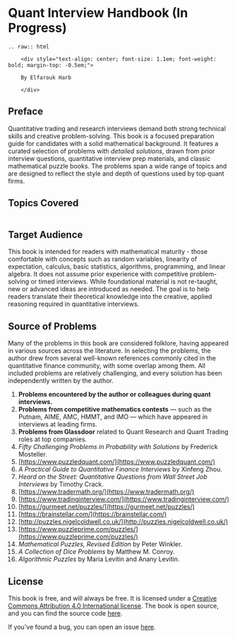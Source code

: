 # Quant Interview Handbook (In Progress)

```{eval-rst}
.. raw:: html

    <div style="text-align: center; font-size: 1.1em; font-weight: bold; margin-top: -0.5em;">

    By Elfarouk Harb

    </div>
```

## Preface

Quantitative trading and research interviews demand both strong technical skills and creative problem-solving. This book is a focused preparation guide for candidates with a solid mathematical background. It features a curated selection of problems with *detailed solutions*, drawn from prior interview questions, quantitative interview prep materials, and classic mathematical puzzle books. The problems span a wide range of topics and are designed to reflect the style and depth of questions used by top quant firms.

## Topics Covered

```{tableofcontents}
```

## Target Audience

This book is intended for readers with mathematical maturity - those comfortable with concepts such as random variables, linearity of expectation, calculus, basic statistics, algorithms, programming, and linear algebra. It does not assume prior experience with competitive problem-solving or timed interviews. While foundational material is not re-taught, new or advanced ideas are introduced as needed. The goal is to help readers translate their theoretical knowledge into the creative, applied reasoning required in quantitative interviews.

## Source of Problems

Many of the problems in this book are considered folklore, having appeared in various sources across the literature. In selecting the problems, the author drew from several well-known references commonly cited in the quantitative finance community, with some overlap among them. All included problems are relatively challenging, and every solution has been independently written by the author.

1. **Problems encountered by the author or colleagues during quant interviews.**  
2. **Problems from competitive mathematics contests** — such as the Putnam, AIME, AMC, HMMT, and IMO — which have appeared in interviews at leading firms.  
3. **Problems from Glassdoor** related to Quant Research and Quant Trading roles at top companies.  
4. *Fifty Challenging Problems in Probability with Solutions* by Frederick Mosteller.  
5. [https://www.puzzledquant.com/](https://www.puzzledquant.com/)  
6. *A Practical Guide to Quantitative Finance Interviews* by Xinfeng Zhou.  
7. *Heard on the Street: Quantitative Questions from Wall Street Job Interviews* by Timothy Crack.  
8. [https://www.tradermath.org/](https://www.tradermath.org/)  
9. [https://www.tradinginterview.com/](https://www.tradinginterview.com/)  
10. [https://gurmeet.net/puzzles/](https://gurmeet.net/puzzles/)  
11. [https://brainstellar.com/](https://brainstellar.com/)  
12. [http://puzzles.nigelcoldwell.co.uk/](http://puzzles.nigelcoldwell.co.uk/)  
13. [https://www.puzzleprime.com/puzzles/](https://www.puzzleprime.com/puzzles/)  
14. *Mathematical Puzzles, Revised Edition* by Peter Winkler.  
15. *A Collection of Dice Problems* by Matthew M. Conroy.  
16. *Algorithmic Puzzles* by Maria Levitin and Anany Levitin.  

## License

This book is free, and will always be free. It is licensed under a [Creative Commons Attribution 4.0 International license](https://creativecommons.org/licenses/by/4.0/). The book is open source, and you can find the source code [here](https://github.com/FaroukY/QuantBook).

If you've found a bug, you can open an issue [here](https://github.com/FaroukY/QuantBook/issues/new?title=Issue%20on%20page%20%2Fintro.html&body=Your%20issue%20content%20here).
